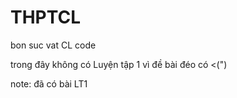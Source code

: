 # THPTCL
bon suc vat CL code


trong đây không có Luyện tập 1 vì đề bài đéo có <(")

note: đã có bài LT1
